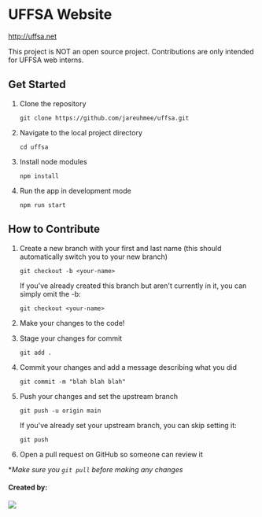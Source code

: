 # UFFSA Website
http://uffsa.net

This project is NOT an open source project. Contributions are only intended for UFFSA web interns.

## Get Started

1. Clone the repository
   
    `git clone https://github.com/jareuhmee/uffsa.git`

3. Navigate to the local project directory

    `cd uffsa`

5. Install node modules
   
    `npm install`
   
6. Run the app in development mode
   
    `npm run start`

## How to Contribute

1. Create a new branch with your first and last name (this should automatically switch you to your new branch)

    `git checkout -b <your-name>`

    If you've already created this branch but aren't currently in it, you can simply omit the -b:

    `git checkout <your-name>`

2. Make your changes to the code!

3. Stage your changes for commit

    `git add .`

4. Commit your changes and add a message describing what you did

    `git commit -m "blah blah blah"`

5. Push your changes and set the upstream branch

    `git push -u origin main`

    If you've already set your upstream branch, you can skip setting it:

    `git push`

6. Open a pull request on GitHub so someone can review it

**Make sure you `git pull` before making any changes*


#### Created by:
<a href="https://github.com/jareuhmee/uffsa/graphs/contributors">
  <img src="https://contrib.rocks/image?repo=jareuhmee/uffsa" />
</a>
